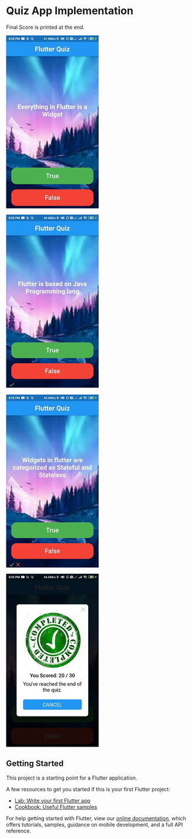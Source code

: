 # Quiz App Implementation

Final Score is printed at the end.

![alt text](https://github.com/nsp456/Flutter-Sem-V/blob/master/Quiz%20App/screenshots/Q-1.jpg?raw=true)

![alt text](https://github.com/nsp456/Flutter-Sem-V/blob/master/Quiz%20App/screenshots/Q-2.jpg?raw=true)

![alt text](https://github.com/nsp456/Flutter-Sem-V/blob/master/Quiz%20App/screenshots/Q-3.jpg?raw=true)

![alt text](https://github.com/nsp456/Flutter-Sem-V/blob/master/Quiz%20App/screenshots/Score.jpg?raw=true)

## Getting Started

This project is a starting point for a Flutter application.

A few resources to get you started if this is your first Flutter project:

- [Lab: Write your first Flutter app](https://flutter.dev/docs/get-started/codelab)
- [Cookbook: Useful Flutter samples](https://flutter.dev/docs/cookbook)

For help getting started with Flutter, view our
[online documentation](https://flutter.dev/docs), which offers tutorials,
samples, guidance on mobile development, and a full API reference.
